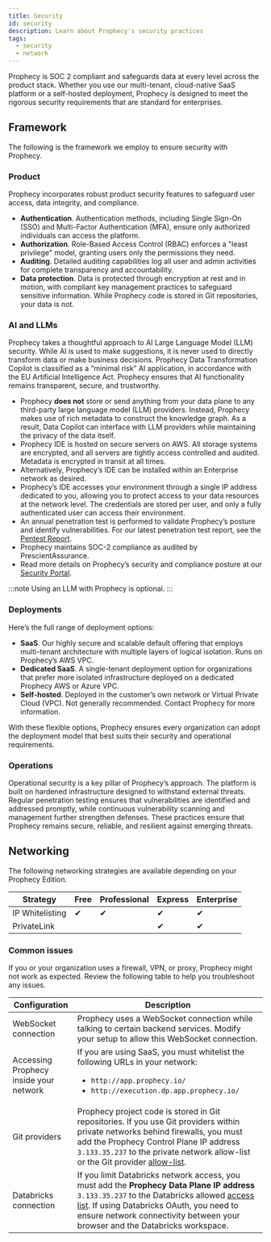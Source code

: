 ```yaml
---
title: Security
id: security
description: Learn about Prophecy's security practices
tags:
  - security
  - network
---
```


Prophecy is SOC 2 compliant and safeguards data at every level across the product stack. Whether you use our multi-tenant, cloud-native SaaS platform or a self-hosted deployment, Prophecy is designed to meet the rigorous security requirements that are standard for enterprises.

## Framework

The following is the framework we employ to ensure security with Prophecy.

### Product

Prophecy incorporates robust product security features to safeguard user access, data integrity, and compliance.

- **Authentication**. Authentication methods, including Single Sign-On (SSO) and Multi-Factor Authentication (MFA), ensure only authorized individuals can access the platform.
- **Authorization**. Role-Based Access Control (RBAC) enforces a "least privilege" model, granting users only the permissions they need.
- **Auditing**. Detailed auditing capabilities log all user and admin activities for complete transparency and accountability.
- **Data protection**. Data is protected through encryption at rest and in motion, with compliant key management practices to safeguard sensitive information. While Prophecy code is stored in Git repositories, your data is not.

### AI and LLMs

Prophecy takes a thoughtful approach to AI Large Language Model (LLM) security. While AI is used to make suggestions, it is never used to directly transform data or make business decisions. Prophecy Data Transformation Copilot is classified as a “minimal risk” AI application, in accordance with the EU Artificial Intelligence Act. Prophecy ensures that AI functionality remains transparent, secure, and trustworthy.

- Prophecy **does not** store or send anything from your data plane to any third-party large language model (LLM) providers. Instead, Prophecy makes use of rich metadata to construct the knowledge graph. As a result, Data Copilot can interface with LLM providers while maintaining the privacy of the data itself.
- Prophecy IDE is hosted on secure servers on AWS. All storage systems are encrypted, and all servers are tightly access controlled and audited. Metadata is encrypted in transit at all times.
- Alternatively, Prophecy’s IDE can be installed within an Enterprise network as desired.
- Prophecy’s IDE accesses your environment through a single IP address dedicated to you, allowing you to protect access to your data resources at the network level. The credentials are stored per user, and only a fully authenticated user can access their environment.
- An annual penetration test is performed to validate Prophecy’s posture and identify vulnerabilities. For our latest penetration test report, see the [Pentest Report](https://security.prophecy.io/?itemUid=722b9671-c0d5-4a19-a5f7-0ad8fd81307c&source=click).
- Prophecy maintains SOC-2 compliance as audited by PrescientAssurance.
- Read more details on Prophecy’s security and compliance posture at our [Security Portal](https://security.Prophecy.io/).

:::note
Using an LLM with Prophecy is optional.
:::

### Deployments

Here’s the full range of deployment options:

- **SaaS**. Our highly secure and scalable default offering that employs multi-tenant architecture with multiple layers of logical isolation. Runs on Prophecy’s AWS VPC.
- **Dedicated SaaS**. A single-tenant deployment option for organizations that prefer more isolated infrastructure deployed on a dedicated Prophecy AWS or Azure VPC.
- **Self-hosted**. Deployed in the customer’s own network or Virtual Private Cloud (VPC). Not generally recommended. Contact Prophecy for more information.

With these flexible options, Prophecy ensures every organization can adopt the deployment model that best suits their security and operational requirements.

### Operations

Operational security is a key pillar of Prophecy’s approach. The platform is built on hardened infrastructure designed to withstand external threats. Regular penetration testing ensures that vulnerabilities are identified and addressed promptly, while continuous vulnerability scanning and management further strengthen defenses. These practices ensure that Prophecy remains secure, reliable, and resilient against emerging threats.

## Networking

The following networking strategies are available depending on your Prophecy Edition.

| Strategy        | Free | Professional | Express | Enterprise |
| --------------- | ---- | ------------ | ------- | ---------- |
| IP Whitelisting | ✔    | ✔            | ✔       | ✔          |
| PrivateLink     |      |              | ✔       | ✔          |

### Common issues

If you or your organization uses a firewall, VPN, or proxy, Prophecy might not work as expected. Review the following table to help you troubleshoot any issues.

| Configuration                          | Description                                                                                                                                                                                                                                                                                                                                 |
| -------------------------------------- | ------------------------------------------------------------------------------------------------------------------------------------------------------------------------------------------------------------------------------------------------------------------------------------------------------------------------------------------- |
| WebSocket connection                   | Prophecy uses a WebSocket connection while talking to certain backend services. Modify your setup to allow this WebSocket connection.                                                                                                                                                                                                       |
| Accessing Prophecy inside your network | If you are using SaaS, you must whitelist the following URLs in your network:<ul><li>`http://app.prophecy.io/`</li><li>`http://execution.dp.app.prophecy.io/`</li></ul>                                                                                                                                                                     |
| Git providers                          | Prophecy project code is stored in Git repositories. If you use Git providers within private networks behind firewalls, you must add the Prophecy Control Plane IP address `3.133.35.237` to the private network allow-list or the Git provider [allow-list](https://github.blog/2019-12-12-ip-allow-lists-now-in-public-beta/).            |
| Databricks connection                  | If you limit Databricks network access, you must add the **Prophecy Data Plane IP address** `3.133.35.237` to the Databricks allowed [access list](https://docs.databricks.com/security/network/ip-access-list.html). If using Databricks OAuth, you need to ensure network connectivity between your browser and the Databricks workspace. |
